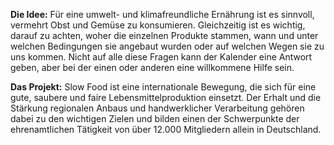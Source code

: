**Die Idee:** Für eine umwelt- und klimafreundliche Ernährung ist es sinnvoll, vermehrt Obst und Gemüse zu konsumieren. Gleichzeitig ist es wichtig, darauf zu achten, woher die einzelnen Produkte stammen, wann und unter welchen Bedingungen sie angebaut wurden oder auf welchen Wegen sie zu uns kommen. Nicht auf alle diese Fragen kann der Kalender eine Antwort geben, aber bei der einen oder anderen eine willkommene Hilfe sein.

**Das Projekt:** Slow Food ist eine internationale Bewegung, die sich für eine gute, saubere und faire Lebensmittelproduktion einsetzt. Der Erhalt und die Stärkung regionalen Anbaus und handwerklicher Verarbeitung gehören dabei zu den wichtigen Zielen und bilden einen der Schwerpunkte der ehrenamtlichen Tätigkeit von über 12.000 Mitgliedern allein in Deutschland.